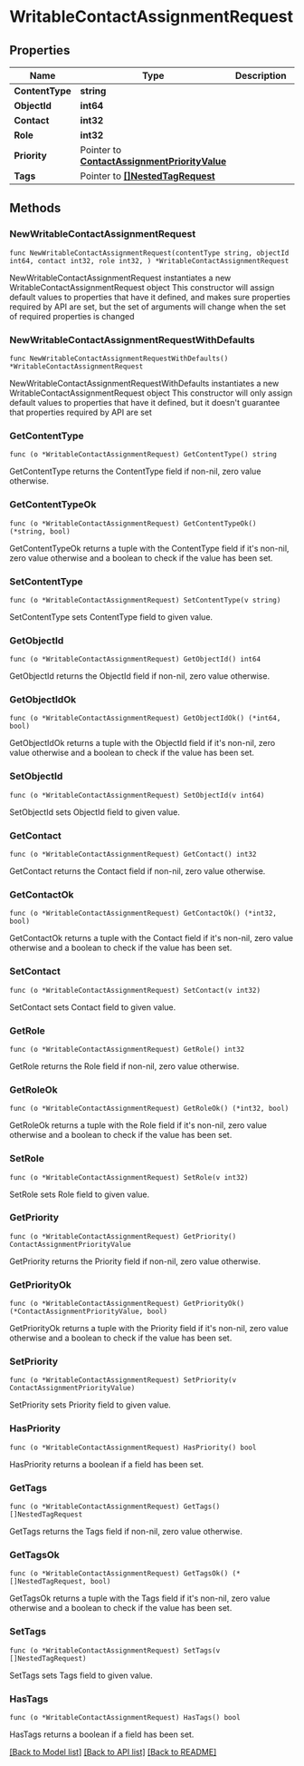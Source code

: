 # WritableContactAssignmentRequest

## Properties

Name | Type | Description | Notes
------------ | ------------- | ------------- | -------------
**ContentType** | **string** |  | 
**ObjectId** | **int64** |  | 
**Contact** | **int32** |  | 
**Role** | **int32** |  | 
**Priority** | Pointer to [**ContactAssignmentPriorityValue**](ContactAssignmentPriorityValue.md) |  | [optional] 
**Tags** | Pointer to [**[]NestedTagRequest**](NestedTagRequest.md) |  | [optional] 

## Methods

### NewWritableContactAssignmentRequest

`func NewWritableContactAssignmentRequest(contentType string, objectId int64, contact int32, role int32, ) *WritableContactAssignmentRequest`

NewWritableContactAssignmentRequest instantiates a new WritableContactAssignmentRequest object
This constructor will assign default values to properties that have it defined,
and makes sure properties required by API are set, but the set of arguments
will change when the set of required properties is changed

### NewWritableContactAssignmentRequestWithDefaults

`func NewWritableContactAssignmentRequestWithDefaults() *WritableContactAssignmentRequest`

NewWritableContactAssignmentRequestWithDefaults instantiates a new WritableContactAssignmentRequest object
This constructor will only assign default values to properties that have it defined,
but it doesn't guarantee that properties required by API are set

### GetContentType

`func (o *WritableContactAssignmentRequest) GetContentType() string`

GetContentType returns the ContentType field if non-nil, zero value otherwise.

### GetContentTypeOk

`func (o *WritableContactAssignmentRequest) GetContentTypeOk() (*string, bool)`

GetContentTypeOk returns a tuple with the ContentType field if it's non-nil, zero value otherwise
and a boolean to check if the value has been set.

### SetContentType

`func (o *WritableContactAssignmentRequest) SetContentType(v string)`

SetContentType sets ContentType field to given value.


### GetObjectId

`func (o *WritableContactAssignmentRequest) GetObjectId() int64`

GetObjectId returns the ObjectId field if non-nil, zero value otherwise.

### GetObjectIdOk

`func (o *WritableContactAssignmentRequest) GetObjectIdOk() (*int64, bool)`

GetObjectIdOk returns a tuple with the ObjectId field if it's non-nil, zero value otherwise
and a boolean to check if the value has been set.

### SetObjectId

`func (o *WritableContactAssignmentRequest) SetObjectId(v int64)`

SetObjectId sets ObjectId field to given value.


### GetContact

`func (o *WritableContactAssignmentRequest) GetContact() int32`

GetContact returns the Contact field if non-nil, zero value otherwise.

### GetContactOk

`func (o *WritableContactAssignmentRequest) GetContactOk() (*int32, bool)`

GetContactOk returns a tuple with the Contact field if it's non-nil, zero value otherwise
and a boolean to check if the value has been set.

### SetContact

`func (o *WritableContactAssignmentRequest) SetContact(v int32)`

SetContact sets Contact field to given value.


### GetRole

`func (o *WritableContactAssignmentRequest) GetRole() int32`

GetRole returns the Role field if non-nil, zero value otherwise.

### GetRoleOk

`func (o *WritableContactAssignmentRequest) GetRoleOk() (*int32, bool)`

GetRoleOk returns a tuple with the Role field if it's non-nil, zero value otherwise
and a boolean to check if the value has been set.

### SetRole

`func (o *WritableContactAssignmentRequest) SetRole(v int32)`

SetRole sets Role field to given value.


### GetPriority

`func (o *WritableContactAssignmentRequest) GetPriority() ContactAssignmentPriorityValue`

GetPriority returns the Priority field if non-nil, zero value otherwise.

### GetPriorityOk

`func (o *WritableContactAssignmentRequest) GetPriorityOk() (*ContactAssignmentPriorityValue, bool)`

GetPriorityOk returns a tuple with the Priority field if it's non-nil, zero value otherwise
and a boolean to check if the value has been set.

### SetPriority

`func (o *WritableContactAssignmentRequest) SetPriority(v ContactAssignmentPriorityValue)`

SetPriority sets Priority field to given value.

### HasPriority

`func (o *WritableContactAssignmentRequest) HasPriority() bool`

HasPriority returns a boolean if a field has been set.

### GetTags

`func (o *WritableContactAssignmentRequest) GetTags() []NestedTagRequest`

GetTags returns the Tags field if non-nil, zero value otherwise.

### GetTagsOk

`func (o *WritableContactAssignmentRequest) GetTagsOk() (*[]NestedTagRequest, bool)`

GetTagsOk returns a tuple with the Tags field if it's non-nil, zero value otherwise
and a boolean to check if the value has been set.

### SetTags

`func (o *WritableContactAssignmentRequest) SetTags(v []NestedTagRequest)`

SetTags sets Tags field to given value.

### HasTags

`func (o *WritableContactAssignmentRequest) HasTags() bool`

HasTags returns a boolean if a field has been set.


[[Back to Model list]](../README.md#documentation-for-models) [[Back to API list]](../README.md#documentation-for-api-endpoints) [[Back to README]](../README.md)


